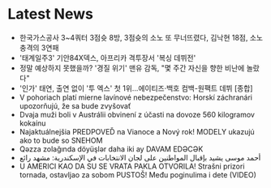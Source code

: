 # Latest News
-  한국가스공사 3~4쿼터 3점슛 8방, 3점슛의 소노 또 무너뜨렸다, 김낙현 18점, 소노 충격의 3연패
-  '태계일주3' 기안84X덱스, 아프리카 격투장서 '복싱 데뷔전'
-  정말 예상하지 못했을까? '경질 위기' 맨유 감독, "몇 주간 자신을 향한 비난에 놀랐다"
-  '인가' 태연, 출연 없이 '투 엑스' 첫 1위…에이티즈·백호 컴백-원팩트 데뷔 [종합]
-  V pohoriach platí mierne lavínové nebezpečenstvo: Horskí záchranári upozorňujú, že sa bude zvyšovať
-  Dvaja muži boli v Austrálii obvinení z účasti na dovoze 560 kilogramov kokaínu
-  Najaktuálnejšia PREDPOVEĎ na Vianoce a Nový rok! MODELY ukazujú ako to bude so SNEHOM
-  Qəzza zolağında döyüşlər daha iki ay DAVAM EDƏCƏK
-  أحمد موسى يشيد بإقبال المواطنين على لجان الانتخابات في الإسكندرية: مشهد رائع
-  U AMERICI KAO DA SU SE VRATA PAKLA OTVORILA! Strašni prizori tornada, ostavljao za sobom PUSTOŠ! Među poginulima i dete (VIDEO)
